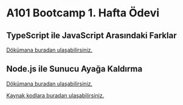# A101 Bootcamp 1. Hafta Ödevi

## TypeScript ile JavaScript Arasındaki Farklar

[Dökümana buradan ulaşabilirsiniz.](./TS-JS-Farklar.md)

## Node.js ile Sunucu Ayağa Kaldırma

[Dökümana buradan ulaşabilirsiniz.](./nodejs-web-server.md)

[Kaynak kodlara buradan ulaşabilirsiniz.](./nodejs-web-server.js)